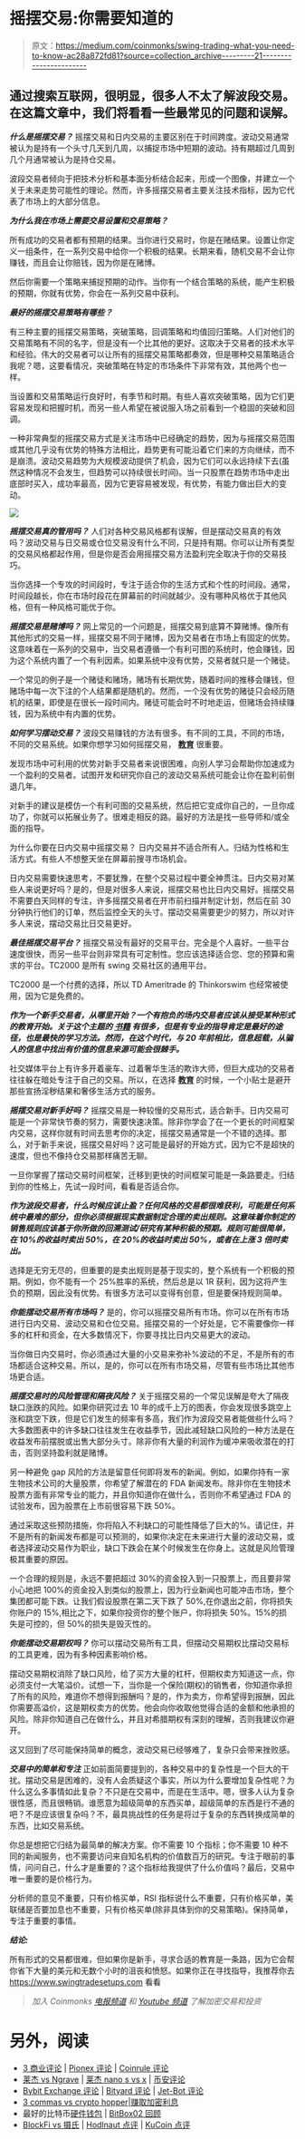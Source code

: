 # 摇摆交易:你需要知道的

> 原文：<https://medium.com/coinmonks/swing-trading-what-you-need-to-know-ac28a872fd81?source=collection_archive---------21----------------------->

## 通过搜索互联网，很明显，很多人不太了解波段交易。在这篇文章中，我们将看看一些最常见的问题和误解。

***什么是摇摆交易？***
摇摆交易和日内交易的主要区别在于时间跨度。波动交易通常被认为是持有一个头寸几天到几周，以捕捉市场中短期的波动。持有期超过几周到几个月通常被认为是持仓交易。

波段交易者倾向于把技术分析和基本面分析结合起来，形成一个图像，并建立一个关于未来走势可能性的理论。然而，许多摇摆交易者主要关注技术指标，因为它代表了市场上的大部分信息。

***为什么我在市场上需要交易设置和交易策略？***

所有成功的交易者都有预期的结果。当你进行交易时，你是在赌结果。设置让你定义一组条件，在一系列交易中给你一个积极的结果。长期来看，随机交易不会让你赚钱，而且会让你赔钱，因为你是在赌博。

然后你需要一个策略来捕捉预期的动作。当你有一个结合策略的系统，能产生积极的预期，你就有优势，你会在一系列交易中获利。

***最好的摇摆交易策略有哪些？***

有三种主要的摇摆交易策略，突破策略，回调策略和均值回归策略。人们对他们的交易策略有不同的名字，但是没有一个比其他的更好。这取决于交易者的技术水平和经验。伟大的交易者可以让所有的摇摆交易策略都奏效，但是哪种交易策略适合我呢？嗯，这要看情况，突破策略在特定的市场条件下非常有效，其他两个也一样。

当设置和交易策略运行良好时，有季节和时期。有些人喜欢突破策略，因为它们更容易发现和把握时机，而另一些人希望在被说服入场之前看到一个稳固的突破和回调。​

一种非常典型的摇摆交易方式是关注市场中已经确定的趋势，因为与摇摆交易范围或其他几乎没有优势的特殊方法相比，趋势更有可能沿着它们来的方向继续，而不是崩溃。波动交易趋势为大规模波动提供了机会，因为它们可以永远持续下去(虽然这种情况不会发生，但趋势可以持续很长时间)。当一只股票在趋势市场中走出底部时买入，成功率最高，因为它更容易被发现，有优势，有能力做出巨大的变动。

![](img/2840441e2b3f00c9a7d23fa94c5d46e0.png)

***摇摆交易真的管用吗？***
人们对各种交易风格都有误解，但是摆动交易真的有效吗？波动交易与日交易或仓位交易没有什么不同，只是持有期。你可以让所有类型的交易风格都起作用，但是你是否会用摇摆交易方法盈利完全取决于你的交易技巧。

当你选择一个专攻的时间段时，专注于适合你的生活方式和个性的时间段。通常，时间段越长，你在市场时段花在屏幕前的时间就越少。没有哪种风格优于其他风格，但有一种风格可能优于你。

***摇摆交易是赌博吗？***
网上常见的一个问题是，摇摆交易到底算不算赌博。像所有其他形式的交易一样，摇摆交易不同于赌博，因为交易者在市场上有固定的优势。这意味着在一系列的交易中，当交易者遵循一个有利可图的系统时，他会赚钱，因为这个系统内置了一个有利因素。如果系统中没有优势，交易者就只是一个赌徒。

一个常见的例子是一个赌徒和赌场，赌场有长期优势，随着时间的推移会赚钱，但赌场中每一次下注的个人结果都是随机的。然而，一个没有优势的赌徒只会经历随机的结果，即使是在很长一段时间内。赌徒可能会时不时地走运，但赌场会持续赚钱，因为系统中有内置的优势。

***如何学习摆动交易？***
波段交易赚钱的方法有很多。有不同的工具，不同的市场，不同的交易系统。如果你想学习如何摇摆交易， [**教育**](https://www.swingtradesetups.com/plans-pricing) 很重要。

发现市场中可利用的优势对新手交易者来说很困难，向别人学习会帮助你加速成为一个盈利的交易者。试图开发和研究你自己的波动交易系统可能会让你在盈利前倒退几年。

对新手的建议是模仿一个有利可图的交易系统，然后把它变成你自己的，一旦你成功了，你就可以拓展业务了。很难走相反的路。最好的方法是找一些导师和/或全面的指导。

为什么你要在日内交易中摇摆交易？
日内交易并不适合所有人。归结为性格和生活方式。有些人不想整天坐在屏幕前搜寻市场机会。

日内交易需要快速思考，不要犹豫，在整个交易过程中要全神贯注。日内交易对某些人来说更好吗？是的，但是对很多人来说，摇摆交易也比日内交易好。摇摆交易不需要白天同样的专注，许多摇摆交易者在开市前扫描并制定计划，然后在前 30 分钟执行他们的订单，然后监控全天的头寸。摆动交易需要更少的努力，所以对许多人来说，摆动交易比日交易更好。

***最佳摇摆交易平台？***
摇摆交易没有最好的交易平台。完全是个人喜好。一些平台速度很快，而另一些平台则非常具有可定制性。您应该选择适合您、您的预算和需求的平台。TC2000 是所有 swing 交易社区的通用平台。

TC2000 是一个付费的选择，所以 TD Ameritrade 的 Thinkorswim 也经常被使用，因为它是免费的。

***作为一个新手交易者，从哪里开始？一个有抱负的场内交易者应该从接受某种形式的教育开始。关于这个主题的 [**书籍**](https://www.swingtradesetups.com/best-trading-books) 有很多，但是有专业的指导肯定是最好的途径，也是最快的学习方法。然而，在这个时代，与 20 年前相比，信息超载，从骗人的信息中找出有价值的信息来源可能会很棘手。***

社交媒体平台上有许多开着豪车、过着奢华生活的欺诈大师，但巨大成功的交易者往往躲在暗处专注于自己的交易。所以，在选择 [**教育**](https://www.swingtradesetups.com/plans-pricing) 的时候，一个小贴士是避开那些宣扬淫秽结果和奢侈生活方式的服务。

***摇摆交易对新手好吗？***
摇摆交易是一种较慢的交易形式，适合新手。日内交易可能是一个非常快节奏的努力，需要快速决策。除非你学会了在一个更长的时间框架内交易，这样你就有时间去思考你的决定，摇摆交易通常是一个不错的选择。那么，对于新手来说，摇摆交易好吗？这可能是最好的开始方式，因为它不是超快的速度，但也不像持仓交易那样痛苦无聊。

一旦你掌握了摆动交易时间框架，迁移到更快的时间框架可能是一条路要走。归结到你的性格上，先试一段时间，看看是否适合你。

***作为波段交易者，什么时候应该止盈？任何风格的交易都很难获利，可能是任何系统中最难的部分，但你必须根据现实数据制定合理的卖出规则。这意味着你制定的销售规则应该基于你所做的回溯测试/研究有某种积极的预期。规则可能很简单，在 10%的收益时卖出 50%，在 20%的收益时卖出 50%，或者在上涨 3 倍时卖出。***

选择是无穷无尽的，但重要的是卖出规则是基于现实的，整个系统有一个积极的预期。例如，你不能有一个 25%胜率的系统，然后总是以 1R 获利，因为这将产生负的预期，因此没有优势。有很多方法可以变得有创意，但是要保持规则简单。

***你能摆动交易所有市场吗？***
是的，你可以摇摆交易所有市场。你可以在所有市场进行日内交易、波动交易和仓位交易。摇摆交易的一个好处是，它不需要像你一样多的杠杆和资金，在大多数情况下，你要寻找比日内交易更大的波动。

当你做日内交易时，你必须通过大量的小交易来弥补%波动的不足，不是所有的市场都适合这种交易。所以，是的，你可以在所有市场交易，尽管有些市场比其他市场更合适。

***摇摆交易时的风险管理和隔夜风险？***
关于摇摆交易的一个常见误解是夸大了隔夜缺口涨跌的风险。如果你研究过去 10 年的成千上万的图表，你会发现很多跳空上涨和跳空下跌，但是它们发生的频率有多高，我们作为波段交易者能做些什么吗？大多数图表中的许多缺口往往发生在收益季节，因此减轻缺口风险的一种方法是在收益发布前摆脱或出售大部分头寸。除非你有大量的利润作为缓冲来吸收潜在的打击，否则坚持盈利就是赌博。

另一种避免 gap 风险的方法是留意任何即将发布的新闻。例如，如果你持有一家生物技术公司的大量股票，你希望了解潜在的 FDA 新闻发布。除非你在生物技术股票方面有非常专业的能力，并且你知道你在做什么，否则你不希望通过 FDA 的试验发布，因为股票在上市前很容易下跌 50%。

通过采取这些预防措施，你将陷入不利缺口的可能性降低了巨大的%。请记住，并不是所有的新闻发布都是可以预测的，如果你决定在未来进行大量的波动交易，或者选择波动交易作为职业，缺口下跌会在某个时候发生在你身上。这就是风险管理极其重要的原因。

一个合理的规则是，永远不要把超过 30%的资金投入到一只股票上，而且要非常小心地把 100%的资金投入到类似的股票上，因为行业新闻也可能冲击市场，整个集团都可能下跌。让我们假设股票在第二天下跌了 50%,在你退出之前，你将损失你账户的 15%,相比之下，如果你投资你的整个账户，你将损失 50%。15%的损失是可控的，但 50%的损失是毁灭性的。

***你能摆动交易期权吗？***
你可以摆动交易所有工具，但摆动交易期权比摆动交易标的工具更难，因为有多种因素影响价格。

摆动交易期权消除了缺口风险，给了买方大量的杠杆，但期权卖方知道这一点，你必须支付一大笔溢价。试想一下，当你是一个保险(期权)的销售者，你知道你承担了所有的风险，难道你不想得到报酬吗？是的，作为卖方，你希望得到报酬，因此你需要高溢价，这是期权卖方的优势。他会向你收取他觉得合适的金额和他承担的风险。除非你知道自己在做什么，并且对希腊期权有深刻的理解，否则我建议你避开。

这又回到了尽可能保持简单的概念，波动交易已经够难了，复杂只会带来挫败感。

***交易中的简单和专注***
正如前面简要提到的，各种交易中的复杂性是一个巨大的干扰。摆动交易是困难的，没有人会质疑这个事实，所以为什么要增加复杂性呢？为什么这么多事情如此复杂？不只是在交易中，而是在生活中。嗯，很多人认为复杂很性感，而且很畅销。谁愿意为超级简单的东西买单，超级简单的东西是行不通的吧？不是应该很复杂吗？不，最具挑战性的任务是将过于复杂的东西转换成简单的东西，比如交易系统。

你总是想把它归结为最简单的解决方案。你不需要 10 个指标；你不需要 10 种不同的新闻服务，也不需要访问来自知名机构的价值数百万的研究。专注于眼前的事情，问问自己，什么才是重要的？这个指标给我提供了什么价值吗？最后，交易中唯一重要的是价格行为。

分析师的意见不重要，只有价格买单，RSI 指标说什么不重要，只有价格买单，美联储是否要加息也不重要，只有价格买单(除非具体到你的交易策略)。保持简单，专注于重要的事情。

***结论:***

所有形式的交易都很难，但如果你是新手，寻求合适的教育是一条路，因为它会帮你省下大量的美元和无数个小时的沮丧和愤怒。如果你正在寻找指导，我推荐你去 https://www.swingtradesetups.com 看看

> *加入 Coinmonks* [*电报频道*](https://t.me/coincodecap) *和* [*Youtube 频道*](https://www.youtube.com/c/coinmonks/videos) *了解加密交易和投资*

# 另外，阅读

*   [3 商业评论](/coinmonks/3commas-review-an-excellent-crypto-trading-bot-2020-1313a58bec92) | [Pionex 评论](https://coincodecap.com/pionex-review-exchange-with-crypto-trading-bot) | [Coinrule 评论](/coinmonks/coinrule-review-2021-a-beginner-friendly-crypto-trading-bot-daf0504848ba)
*   [莱杰 vs Ngrave](/coinmonks/ledger-vs-ngrave-zero-7e40f0c1d694) | [莱杰 nano s vs x](/coinmonks/ledger-nano-s-vs-x-battery-hardware-price-storage-59a6663fe3b0) | [币安评论](/coinmonks/binance-review-ee10d3bf3b6e)
*   [Bybit Exchange 评论](/coinmonks/bybit-exchange-review-dbd570019b71) | [Bityard 评论](https://coincodecap.com/bityard-reivew) | [Jet-Bot 评论](https://coincodecap.com/jet-bot-review)
*   [3 commas vs crypto hopper](/coinmonks/3commas-vs-pionex-vs-cryptohopper-best-crypto-bot-6a98d2baa203)|[赚取加密利息](/coinmonks/earn-crypto-interest-b10b810fdda3)
*   最好的比特币[硬件钱包](/coinmonks/hardware-wallets-dfa1211730c6) | [BitBox02 回顾](/coinmonks/bitbox02-review-your-swiss-bitcoin-hardware-wallet-c36c88fff29)
*   [BlockFi vs 摄氏](/coinmonks/blockfi-vs-celsius-vs-hodlnaut-8a1cc8c26630) | [Hodlnaut 点评](/coinmonks/hodlnaut-review-best-way-to-hodl-is-to-earn-interest-on-your-bitcoin-6658a8c19edf) | [KuCoin 点评](https://coincodecap.com/kucoin-review)